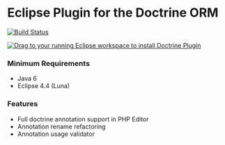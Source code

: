 Eclipse Plugin for the Doctrine ORM
===================================

[![Build Status](https://secure.travis-ci.org/pulse00/Doctrine-Eclipse-Plugin.png)](http://travis-ci.org/pulse00/Doctrine-Eclipse-Plugin)

<a href="http://marketplace.eclipse.org/marketplace-client-intro?mpc_install=2423452" class="drag" title="Drag to your running Eclipse workspace to install Doctrine Plugin"><img src="http://marketplace.eclipse.org/sites/all/themes/solstice/_themes/solstice_marketplace/public/images/btn-install.png" alt="Drag to your running Eclipse workspace to install Doctrine Plugin" /></a>

### Minimum Requirements

- Java 6
- Eclipse 4.4 (Luna)

### Features

- Full doctrine annotation support in PHP Editor
- Annotation rename refactoring
- Annotation usage validator

